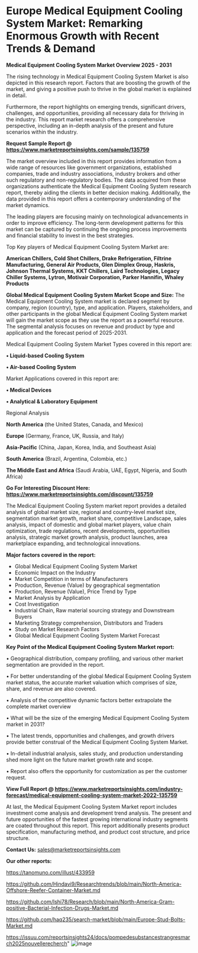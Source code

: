 # Europe Medical Equipment Cooling System Market: Remarking Enormous Growth with Recent Trends & Demand

<Strong> Medical Equipment Cooling System Market Overview 2025 - 2031</strong>

The rising technology in Medical Equipment Cooling System Market is also depicted in this research report. Factors that are boosting the growth of the market, and giving a positive push to thrive in the global market is explained in detail.

Furthermore, the report highlights on emerging trends, significant drivers, challenges, and opportunities, providing all necessary data for thriving in the industry. This report market research offers a comprehensive perspective, including an in-depth analysis of the present and future scenarios within the industry.

<strong>Request Sample Report @ <a href=https://www.marketreportsinsights.com/sample/135759>https://www.marketreportsinsights.com/sample/135759</a></strong>

The market overview included in this report provides information from a wide range of resources like government organizations, established companies, trade and industry associations, industry brokers and other such regulatory and non-regulatory bodies. The data acquired from these organizations authenticate the Medical Equipment Cooling System research report, thereby aiding the clients in better decision making. Additionally, the data provided in this report offers a contemporary understanding of the market dynamics.

The leading players are focusing mainly on technological advancements in order to improve efficiency. The long-term development patterns for this market can be captured by continuing the ongoing process improvements and financial stability to invest in the best strategies.

Top Key players of Medical Equipment Cooling System Market are:

<strong>American Chillers, Cold Shot Chillers, Drake Refrigeration, Filtrine Manufacturing, General Air Products, Glen Dimplex Group, Haskris, Johnson Thermal Systems, KKT Chillers, Laird Technologies, Legacy Chiller Systems, Lytron, Motivair Corporation, Parker Hannifin, Whaley Products</strong>

<strong><b>Global Medical Equipment Cooling System Market Scope and Size:</b></strong>
The Medical Equipment Cooling System market is declared segment by company, region (country), type, and application. Players, stakeholders, and other participants in the global Medical Equipment Cooling System market will gain the market scope as they use the report as a powerful resource. The segmental analysis focuses on revenue and product by type and application and the forecast period of 2025-2031.

Medical Equipment Cooling System Market Types covered in this report are:

<strong>• Liquid-based Cooling System

• Air-based Cooling System</strong>

Market Applications covered in this report are:

<strong>• Medical Devices

• Analytical & Laboratory Equipment</strong> 

Regional Analysis

<strong>North America</strong> (the United States, Canada, and Mexico)

<strong>Europe</strong> (Germany, France, UK, Russia, and Italy)

<strong>Asia-Pacific</strong> (China, Japan, Korea, India, and Southeast Asia)

<strong>South America</strong> (Brazil, Argentina, Colombia, etc.)

<strong>The Middle East and Africa</strong> (Saudi Arabia, UAE, Egypt, Nigeria, and South Africa)

<strong>Go For Interesting Discount Here: <a href=https://www.marketreportsinsights.com/discount/135759>https://www.marketreportsinsights.com/discount/135759</a></strong>

The Medical Equipment Cooling System market report provides a detailed analysis of global market size, regional and country-level market size, segmentation market growth, market share, competitive Landscape, sales analysis, impact of domestic and global market players, value chain optimization, trade regulations, recent developments, opportunities analysis, strategic market growth analysis, product launches, area marketplace expanding, and technological innovations.

<strong><b>Major factors covered in the report:</b></strong>
<ul>
  <li>Global Medical Equipment Cooling System Market </li>
  <li>Economic Impact on the Industry</li>
  <li>Market Competition in terms of Manufacturers</li>
  <li>Production, Revenue (Value) by geographical segmentation</li>
  <li>Production, Revenue (Value), Price Trend by Type</li>
  <li>Market Analysis by Application</li>
  <li>Cost Investigation</li>
  <li>Industrial Chain, Raw material sourcing strategy and Downstream Buyers</li>
  <li>Marketing Strategy comprehension, Distributors and Traders</li>
  <li>Study on Market Research Factors</li>
  <li>Global Medical Equipment Cooling System Market Forecast</li>
</ul>

<strong><b>Key Point of the Medical Equipment Cooling System Market report:</b></strong>

• Geographical distribution, company profiling, and various other market segmentation are provided in the report.

• For better understanding of the global Medical Equipment Cooling System market status, the accurate market valuation which comprises of size, share, and revenue are also covered.

• Analysis of the competitive dynamic factors better extrapolate the complete market overview

• What will be the size of the emerging Medical Equipment Cooling System market in 2031?

• The latest trends, opportunities and challenges, and growth drivers provide better construal of the Medical Equipment Cooling System Market.

• In-detail industrial analysis, sales study, and production understanding shed more light on the future market growth rate and scope.

• Report also offers the opportunity for customization as per the customer request.

<strong><b>View Full Report @ <a href=https://www.marketreportsinsights.com/industry-forecast/medical-equipment-cooling-system-market-2022-135759>https://www.marketreportsinsights.com/industry-forecast/medical-equipment-cooling-system-market-2022-135759</a></b></strong>


At last, the Medical Equipment Cooling System Market report includes investment come analysis and development trend analysis. The present and future opportunities of the fastest growing international industry segments are coated throughout this report. This report additionally presents product specification, manufacturing method, and product cost structure, and price structure.

<strong>Contact Us:</strong>
sales@marketreportsinsights.com

<strong>Our other reports:</strong>

<a href=https://tanomuno.com/illust/433959>https://tanomuno.com/illust/433959</a>

<a href=https://github.com/Hindavi9/Researchtrends/blob/main/North-America-Offshore-Reefer-Container-Market.md>https://github.com/Hindavi9/Researchtrends/blob/main/North-America-Offshore-Reefer-Container-Market.md</a>

<a href=https://github.com/Ishi78/Research/blob/main/North-America-Gram-positive-Bacterial-Infection-Drugs-Market.md>https://github.com/Ishi78/Research/blob/main/North-America-Gram-positive-Bacterial-Infection-Drugs-Market.md</a>

<a href=https://github.com/haq235/search-market/blob/main/Europe-Stud-Bolts-Market.md>https://github.com/haq235/search-market/blob/main/Europe-Stud-Bolts-Market.md</a>

<a href=https://issuu.com/reportsinsights24/docs/pompedesubstancestrangresmarch2025nouvellerecherch>https://issuu.com/reportsinsights24/docs/pompedesubstancestrangresmarch2025nouvellerecherch</a>"
![image](https://github.com/user-attachments/assets/3e8ede30-760a-4384-b255-84497f1c8788)
